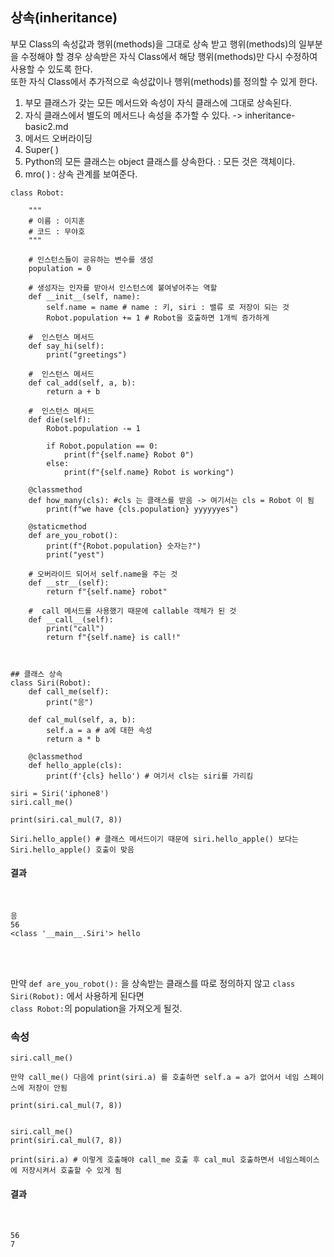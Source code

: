 ## 상속(inheritance)
부모 Class의 속성값과 행위(methods)을 그대로 상속 받고 행위(methods)의 일부분을 수정해야 할 경우 상속받은 자식 Class에서 해당 행위(methods)만 다시 수정하여 사용할 수 있도록 한다.  
또한 자식 Class에서 추가적으로 속성값이나 행위(methods)를 정의할 수 있게 한다.

1. 부모 클래스가 갖는 모든 메서드와 속성이 자식 클래스에 그대로 상속된다.
2. 자식 클래스에서 별도의 메서드나 속성을 추가할 수 있다. -> inheritance-basic2.md
3. 메서드 오버라이딩
4. Super( )
5. Python의 모든 클래스는 object 클래스를 상속한다. : 모든 것은 객체이다.
6. mro( ) : 상속 관계를 보여준다.


```
class Robot:

    """
    # 이름 : 이지훈
    # 코드 : 무야호
    """

    # 인스턴스들이 공유하는 변수를 생성
    population = 0

    # 생성자는 인자를 받아서 인스턴스에 붙여넣어주는 역할
    def __init__(self, name):
        self.name = name # name : 키, siri : 밸류 로 저장이 되는 것
        Robot.population += 1 # Robot을 호출하면 1개씩 증가하게

    #  인스턴스 메서드
    def say_hi(self):
        print("greetings")

    #  인스턴스 메서드
    def cal_add(self, a, b):
        return a + b

    #  인스턴스 메서드
    def die(self):
        Robot.population -= 1 

        if Robot.population == 0:
            print(f"{self.name} Robot 0")
        else:
            print(f"{self.name} Robot is working")

    @classmethod
    def how_many(cls): #cls 는 클래스를 받음 -> 여기서는 cls = Robot 이 됨
        print(f"we have {cls.population} yyyyyyes")

    @staticmethod
    def are_you_robot():
        print(f"{Robot.population} 숫자는?")
        print("yest")

    # 오버라이드 되어서 self.name을 주는 것
    def __str__(self):
        return f"{self.name} robot"

    #  call 메서드를 사용했기 때문에 callable 객체가 된 것
    def __call__(self):
        print("call")
        return f"{self.name} is call!"



## 클래스 상속
class Siri(Robot):
    def call_me(self):
        print("응")

    def cal_mul(self, a, b):
        self.a = a # a에 대한 속성
        return a * b

    @classmethod
    def hello_apple(cls):
        print(f'{cls} hello') # 여기서 cls는 siri를 가리킴

siri = Siri('iphone8')
siri.call_me()

print(siri.cal_mul(7, 8))

Siri.hello_apple() # 클래스 메서드이기 때문에 siri.hello_apple() 보다는 Siri.hello_apple() 호출이 맞음

```

#### 결과
<br>

```
응
56
<class '__main__.Siri'> hello
```

<br>
<br>

만약 `def are_you_robot():` 을 상속받는 클래스를 따로 정의하지 않고 `class Siri(Robot):` 에서 사용하게 된다면  
`class Robot:`의 population을 가져오게 될것. 

### 속성

```
siri.call_me()

만약 call_me() 다음에 print(siri.a) 를 호출하면 self.a = a가 없어서 네임 스페이스에 저장이 안됨

print(siri.cal_mul(7, 8))


```

```
siri.call_me()
print(siri.cal_mul(7, 8))

print(siri.a) # 이렇게 호출해야 call_me 호출 후 cal_mul 호출하면서 네임스페이스에 저장시켜서 호출할 수 있게 됨

```

#### 결과

<br>

```
56
7
```